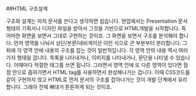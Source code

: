 ##HTML 구조설계

구조화 설계는 마치 문서를 쓴다고 생각하면 쉽습니다.
현업에서는 Presentation 문서형태의 기획서나 디자인 파일을 받아서 그것을 기반으로 HTML개발을 시작합니다.
즉 어떠한 화면을 보면서 그대로 구현하는 것이죠. 
그 화면을 보면서 구조를 분석해야 합니다. 
먼저 영역을 나눠서 상단/본문/네비게이션 이런 식으로 큰 부분부터 분리합니다.
그 뒤에 각 영역 안에 내용의 구조를 잡는 것이 일반적입니다.
각 영역 안의 내용 역시 여러 가지 형태일 겁니다.
목록을 나타내거나, 이미지를 나타내거나, 문단을 나타낼 수 있습니다.
이때마다 적절한 태그를 쓰면 됩니다.
그러면서 영역 안에 또 다른 영역이 있다면 점점 안으로 좁혀가면서 HTML tag를 사용하면서 완성해나가는 겁니다.
이때 CSS코드를 같이 구현하지 않고 HTML로 먼저 문서의 구조를 잡아나가는 것이 개발 단계에서 유리합니다.
그래야 전체 뼈대가 튼튼하게 되는 것이죠.

